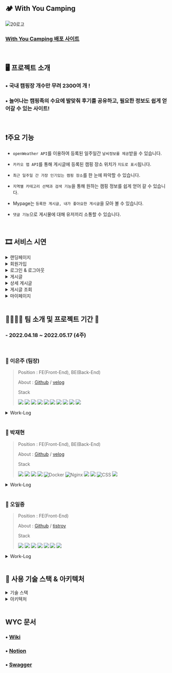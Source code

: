 ## 🏕️ With You Camping

![20로고](https://user-images.githubusercontent.com/93692151/168411711-086dcdb6-4048-4da2-a415-bceb415f45d9.jpg)

### [With You Camping 배포 사이트](https://withyoucamping.link/)

<br/>

## 🖥 프로젝트 소개

### • 국내 캠핑장 개수만 무려 2300여 개 ! 
### • 늘어나는 캠핑족의 수요에 발맞춰 후기를 공유하고, 필요한 정보도 쉽게 얻어갈 수 있는 사이트!

<br/>


## ❗주요 기능

* ``openWeather API``를 이용하여 등록된  일주일간 ``날씨정보를 제공``받을 수 있습니다.

* ``카카오 맵 API``를 통해 게시글에 등록된 캠핑 장소 위치가 ``지도로 표시``됩니다.

* ``최근 일주일 간 가장 인기있는 캠핑 장소``를 한 눈에 파악할 수 있습니다.
 
* ``지역별 카테고리 선택과 검색 기능``을 통해 원하는 캠핑 정보를 쉽게 얻어 갈 수 있습니다.

* Mypage는 ``등록한 게시글, 내가 좋아요한 게시글``을 모아 볼 수 있습니다.

* ``댓글 기능``으로 게시물에 대해 유저끼리 소통할 수 있습니다.

<br/>

## 🎞️ 서비스 시연
<details>
 <summary>랜딩페이지</summary>
  <div markdown="1">
   <img src="https://user-images.githubusercontent.com/90601162/168424480-e96d2116-2488-4102-845c-75622ba962a3.gif" />
  </div>
</details>

<details>
 <summary>회원가입</summary>
  <div markdown="1">
   <img src="https://user-images.githubusercontent.com/90601162/168424650-3474434b-d8ee-47d4-8216-24cb8a8d9b67.gif" />
  </div>
</details>

<details>
 <summary>로그인 & 로그아웃</summary>
   <div markdown="1">
     <details>
      <summary>일반 로그인</summary>
        <div markdown="1">
          <img src="https://user-images.githubusercontent.com/90601162/168424731-cbe09dfd-9944-44b7-8ee3-e5139f36c979.gif" />
       </div>
    </details>
    <details>
      <summary>소셜 로그인</summary>
        <div markdown="1">
          <img src="https://user-images.githubusercontent.com/90601162/168424761-1a34dc44-0f9d-423b-ad34-17ba84506646.gif" />
       </div>
   </details>
  </div>
</details>

<details>
 <summary> 게시글 </summary>
   <div markdown="1">
     <details>
      <summary>게시글 작성</summary>
        <div markdown="1">
          <img src="https://user-images.githubusercontent.com/90601162/168425163-d6f654f0-4a6a-4ba9-a080-644465ce6e95.gif" />
       </div>
    </details>
    <details>
      <summary>게시글 수정</summary>
        <div markdown="1">
          <img src="https://user-images.githubusercontent.com/90601162/168425182-2baef1a4-e4f2-416b-9d9a-1afa5555d45d.gif" />
       </div>
   </details>
    <details>
      <summary>게시글 삭제</summary>
        <div markdown="1">
          <img src="https://user-images.githubusercontent.com/90601162/168425200-b40f09a6-cf86-4d15-b489-00c79e2cb594.gif" />
       </div>
   </details>
  </div>
</details>

<details>
 <summary> 상세 게시글 </summary>
   <div markdown="1">
     <details>
      <summary>지도 & 날씨 정보</summary>
        <div markdown="1">
          <img src="https://user-images.githubusercontent.com/90601162/168430004-2e2213a5-bc2b-400c-aed5-6d229d850e15.gif" />
       </div>
    </details>
    <details>
      <summary>좋아요</summary>
        <div markdown="1">
          <img src="https://user-images.githubusercontent.com/90601162/168425286-e7f90ccd-ecd2-4742-9ff0-31a6855e21eb.gif" />
       </div>
   </details>
    <details>
      <summary>댓글 </summary>
        <div markdown="1">
          <img src="https://user-images.githubusercontent.com/90601162/168425308-6ee5682d-a88c-4427-a193-2838d227dd5b.gif" />
       </div>
   </details>
  </div>
</details>

<details>
 <summary>게시글 조회</summary>
   <div markdown="1">
     <details>
      <summary>지역별 & 좋아요 순 정렬</summary>
        <div markdown="1">
          <img src="https://user-images.githubusercontent.com/90601162/168425481-6c00200c-28c3-4d27-852d-7794ecd7d3cf.gif" />
       </div>
    </details>
    <details>
      <summary>제목 & 내용 검색</summary>
        <div markdown="1">
          <img src="https://user-images.githubusercontent.com/90601162/168425499-5971e6cd-342d-40c1-a812-58529faa794d.gif" />
       </div>
   </details>
  </div>
</details>

<details>
 <summary>마이페이지</summary>
   <div markdown="1">
     <details>
      <summary>게시글 보기 (내가 작성, 좋아요 체크)</summary>
        <div markdown="1">
          <img src="https://user-images.githubusercontent.com/90601162/168425694-00ca8861-e445-46bb-b54d-7102f6a289a0.gif" />
       </div>
    </details>
    <details>
      <summary>프로필 등록 & 수정</summary>
        <div markdown="1">
          <img src="https://user-images.githubusercontent.com/90601162/168425736-c09e0fa6-2fdf-4039-bfe7-5c95510a64c2.gif" />
       </div>
   </details>
    <details>
      <summary>닉네임 수정</summary>
        <div markdown="1">
          <img src="https://user-images.githubusercontent.com/90601162/168426053-a2e31dca-1561-4282-b0c7-bee1d85d8696.gif" />
       </div>
   </details>
    <details>
      <summary>비밀번호 변경</summary>
        <div markdown="1">
          <img src="https://user-images.githubusercontent.com/90601162/168426055-80519540-2bec-4897-9f76-4e4d46ed82d0.gif" />
       </div>
   </details>
  </div>
</details>

<br/>

## 👨‍👩‍👧‍👧  팀 소개 및 프로젝트 기간 :date:

### - 2022.04.18 ~ 2022.05.17 (4주)
<br />

### :woman: 이은주 (팀장)

> Position : FE(Front-End), BE(Back-End)
>
> About : [Github](https://github.com/adrienne20) / [velog](https://velog.io/@adrienne)
> 
> Stack
>
><img src="https://img.shields.io/badge/axios-blue?style=for-the-badge&logo= Query&logoColor=blue"> <img src="https://img.shields.io/badge/react-61DAFB?style=for-the-badge&logo=react&logoColor=black"> <img src="https://img.shields.io/badge/styled components-hotpink?style=for-the-badge&logo=styled-components&logoColor=white"> <img src="https://img.shields.io/badge/css-1572B6?style=for-the-badge&logo=css3&logoColor=white"> <img src="https://img.shields.io/badge/javascript-F7DF1E?style=for-the-badge&logo=javascript&logoColor=black">
<img src="https://img.shields.io/badge/node.js-339933?style=for-the-badge&logo=Node.js&logoColor=white"> <img src="https://img.shields.io/badge/Express-black?style=for-the-badge&logo=Express&logoColor=white"> <img src="https://img.shields.io/badge/mysql-4479A1?style=for-the-badge&logo=mysql&logoColor=white"> <img src="https://img.shields.io/badge/Sequelize-52B0E7?style=for-the-badge&logo=Sequelize&logoColor=white"> <img src="https://img.shields.io/badge/JWT-black?style=for-the-badge&logo=JSON Web Tokens&logoColor=white">


<details>
 <summary>Work-Log</summary>
  <div markdown="1">
   <div> &nbsp; • 회원가입, 로그인 기능 구현 </div>
   <div> &nbsp; • API 문서 작성 (Swagger) </div>
   <div> &nbsp; • 지역별 날씨 정보 제공 (OpenWeather API) </div>
   <div> &nbsp; • 홈페이지 로고 및 CSS 디자인 </div>
  </div>
</details>

<br />

### :man: 박재현

> Position : FE(Front-End), BE(Back-End)
>
> About : [Github](https://github.com/parkjh9370) / [velog](https://velog.io/@jaehyeon23)
>
> Stack
> 
> <img src="https://img.shields.io/badge/node.js-339933?style=for-the-badge&logo=Node.js&logoColor=white"> <img src="https://img.shields.io/badge/Express-black?style=for-the-badge&logo=Express&logoColor=white"> <img src="https://img.shields.io/badge/mysql-4479A1?style=for-the-badge&logo=mysql&logoColor=white"> <img src="https://img.shields.io/badge/Sequelize-52B0E7?style=for-the-badge&logo=Sequelize&logoColor=white"> ![Docker](https://img.shields.io/badge/docker-%230db7ed.svg?style=for-the-badge&logo=docker&logoColor=white) ![Nginx](https://img.shields.io/badge/nginx-%23009639.svg?style=for-the-badge&logo=nginx&logoColor=green) <img src="https://img.shields.io/badge/amazonaws-232F3E?style=for-the-badge&logo=amazonaws&logoColor=white">
 <img src="https://img.shields.io/badge/javascript-F7DF1E?style=for-the-badge&logo=javascript&logoColor=black"> ![CSS](https://img.shields.io/badge/css-%231572B6.svg?style=for-the-badge&logo=css&logoColor=white) <img src="https://img.shields.io/badge/react-61DAFB?style=for-the-badge&logo=react&logoColor=black">


<details>
 <summary>Work-Log</summary>
  <div markdown="1">
   <div> &nbsp; • 클라이언트-서버 기능 구현 및 에러 처리 </div>
   <div> &nbsp; • 서버 API 작업 및 HTTPS 배포 </div>
   <div> &nbsp; • 위치 기반 서비스 기능 구현 (KakaoMap API) </div>
   <div> &nbsp; • 소셜 로그인 (Google, Kakao, Naver) </div>
  </div>
</details>

<br />

### :man: 오일중

> Position : FE(Front-End)
> 
> About : [Github](https://github.com/happy8131) / [tistroy](https://happy8131.tistory.com/)
> 
> Stack
>
> <img src="https://img.shields.io/badge/axios-blue?style=for-the-badge&logo= Query&logoColor=blue"> <img src="https://img.shields.io/badge/react-61DAFB?style=for-the-badge&logo=react&logoColor=black"> <img src="https://img.shields.io/badge/styled components-hotpink?style=for-the-badge&logo=styled-components&logoColor=white"> <img src="https://img.shields.io/badge/css-1572B6?style=for-the-badge&logo=css3&logoColor=white"> <img src="https://img.shields.io/badge/javascript-F7DF1E?style=for-the-badge&logo=javascript&logoColor=black"> <img src="https://img.shields.io/badge/amazonaws-232F3E?style=for-the-badge&logo=amazonaws&logoColor=white"> <img src="https://img.shields.io/badge/ReactRouter-CA4245?style=for-the-badge&logo=ReactRouter&logoColor=white"> 


<details>
 <summary>Work-Log</summary>
  <div markdown="1">
   <div> &nbsp; • 클라이언트 HTTPS 배포 및 자동화  </div>
   <div> &nbsp; • 반응형 CSS 구현 </div>
   <div> &nbsp; • 랜딩 페이지, 로그인 및 회원가입 모달 제작 </div>
   <div> &nbsp; • 마이페이지 제작 </div>
  </div>
</details>

<br/>

## 🔎  사용 기술 스택 & 아키텍처

<details>
 <summary>기술 스택</summary>
  <div markdown="1">
   <img width="900" alt="image" src="https://user-images.githubusercontent.com/90601162/168486445-92ffb333-92b6-41a7-923b-cb81897b33fc.png">
  </div>
</details>

<details>
 <summary>아키텍처</summary>
  <div markdown="1">
   <img width="900" alt="image" src="https://user-images.githubusercontent.com/90601162/168486809-d9bb5de8-0ded-4a3a-93d5-a3b3f2e40a55.png">
  </div>
</details>

<br />

## WYC 문서
### • [Wiki](https://github.com/codestates/With_You_Camping/wiki) </div>
### • [Notion](https://www.notion.so/14-WYC-With-You-Camping-382b176d88724d4a90354e4f2728ace1)
### • [Swagger](https://app.swaggerhub.com/apis/iridescent2103/WithYouCamping/1.0.0)

